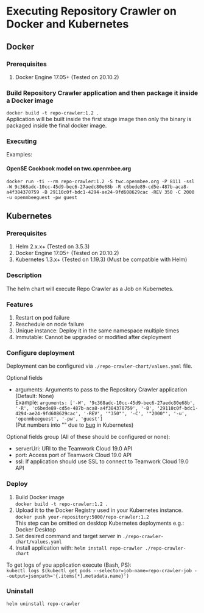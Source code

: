 # Executing Repository Crawler on Docker and Kubernetes

## Docker
### Prerequisites
1. Docker Engine 17.05+ (Tested on 20.10.2)

### Build Repository Crawler application and then package it inside a Docker image
`docker build -t repo-crawler:1.2 .`  
Application will be built inside the first stage image then only the binary is packaged inside the final docker image.

### Executing
Examples:
#### OpenSE Cookbook model on twc.openmbee.org
`docker run -ti --rm repo-crawler:1.2 -S twc.openmbee.org -P 8111 -ssl -W 9c368adc-10cc-45d9-bec6-27aedc80e68b -R c6bede89-cd5e-487b-aca8-a4f384370759 -B 29110c0f-bdc1-4294-ae24-9fd608629cac -REV 350 -C 2000 -u openmbeeguest -pw guest`

## Kubernetes
### Prerequisites
1. Helm 2.x.x+ (Tested on 3.5.3)
2. Docker Engine 17.05+ (Tested on 20.10.2)
3. Kubernetes 1.3.x+ (Tested on 1.19.3) (Must be compatible with Helm)

### Description
The helm chart will execute Repo Crawler as a Job on Kubernetes.

### Features
1. Restart on pod failure
2. Reschedule on node failure
3. Unique instance: Deploy it in the same namespace multiple times
4. Immutable: Cannot be upgraded or modified after deployment

### Configure deployment
Deployment can be configured via `./repo-crawler-chart/values.yaml` file.

Optional fields
- arguments: Arguments to pass to the Repository Crawler application (Default: None)  
  Example: `arguments: ['-W', '9c368adc-10cc-45d9-bec6-27aedc80e68b', '-R', 'c6bede89-cd5e-487b-aca8-a4f384370759', '-B', '29110c0f-bdc1-4294-ae24-9fd608629cac', '-REV', '"350"', '-C', '"2000"', '-u', 'openmbeeguest', '-pw', 'guest']`  
  (Put numbers into "" due to [bug](https://github.com/kubernetes/kubernetes/issues/82296) in Kubernetes)

Optional fields group (All of these should be configured or none):
- serverUri: URI to the Teamwork Cloud 19.0 API
- port: Access port of Teamwork Cloud 19.0 API
- ssl: If application should use SSL to connect to Teamwork Cloud 19.0 API


### Deploy
1. Build Docker image  
   `docker build -t repo-crawler:1.2 .`
2. Upload it to the Docker Registry used in your Kubernetes instance.  
   `docker push your-repository:5000/repo-crawler:1.2`  
   This step can be omitted on desktop Kubernetes deployments e.g.: Docker Desktop
2. Set desired command and target server in `./repo-crawler-chart/values.yaml`
3. Install application with: `helm install repo-crawler ./repo-crawler-chart`

To get logs of you application execute (Bash, PS):  
`kubectl logs $(kubectl get pods --selector=job-name=repo-crawler-job --output=jsonpath='{.items[*].metadata.name}')`

### Uninstall
`helm uninstall repo-crawler`